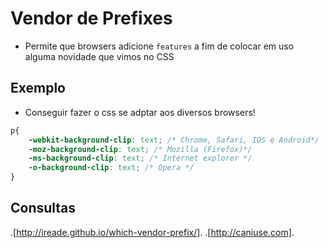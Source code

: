 # Vendor de Prefixes

* Permite que browsers adicione `features` a fim de colocar em uso alguma novidade que vimos no CSS

## Exemplo

* Conseguir fazer o css se adptar aos diversos browsers!

```css
p{
    -webkit-background-clip: text; /* Chrome, Safari, IOS e Android*/
    -moz-background-clip: text; /* Mozilla (Firefox)*/
    -ms-background-clip: text; /* Internet explorer */
    -o-background-clip: text; /* Opera */
}
```

## Consultas
.[http://ireade.github.io/which-vendor-prefix/].
.[http://caniuse.com].